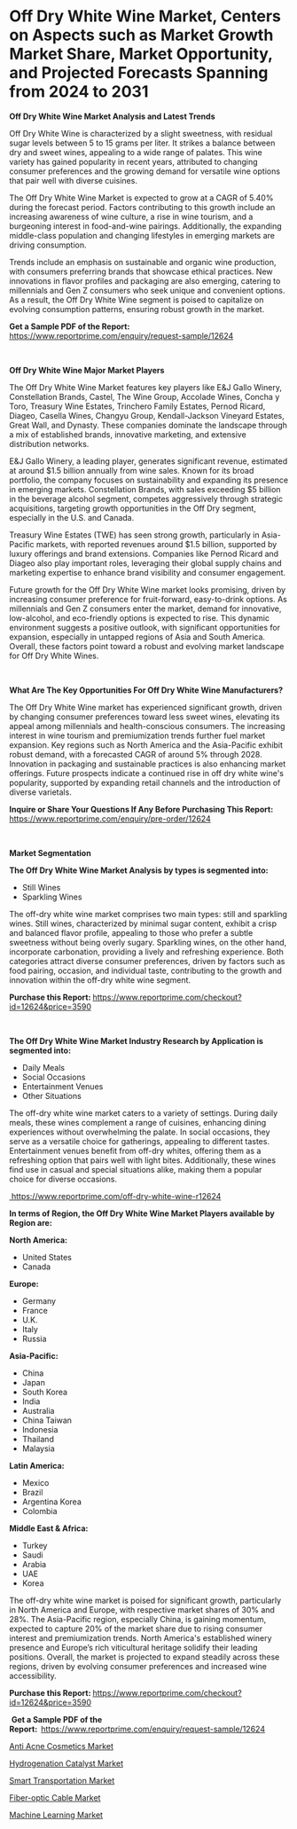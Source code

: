 <p><h1>Off Dry White Wine Market, Centers on Aspects such as Market Growth Market Share, Market Opportunity, and Projected Forecasts Spanning from 2024 to 2031</h1></p><p><strong>Off Dry White Wine Market Analysis and Latest Trends</strong></p>
<p><p>Off Dry White Wine is characterized by a slight sweetness, with residual sugar levels between 5 to 15 grams per liter. It strikes a balance between dry and sweet wines, appealing to a wide range of palates. This wine variety has gained popularity in recent years, attributed to changing consumer preferences and the growing demand for versatile wine options that pair well with diverse cuisines.</p><p>The Off Dry White Wine Market is expected to grow at a CAGR of 5.40% during the forecast period. Factors contributing to this growth include an increasing awareness of wine culture, a rise in wine tourism, and a burgeoning interest in food-and-wine pairings. Additionally, the expanding middle-class population and changing lifestyles in emerging markets are driving consumption.</p><p>Trends include an emphasis on sustainable and organic wine production, with consumers preferring brands that showcase ethical practices. New innovations in flavor profiles and packaging are also emerging, catering to millennials and Gen Z consumers who seek unique and convenient options. As a result, the Off Dry White Wine segment is poised to capitalize on evolving consumption patterns, ensuring robust growth in the market.</p></p>
<p><strong>Get a Sample PDF of the Report:&nbsp;</strong> <a href="https://www.reportprime.com/enquiry/request-sample/12624?utm_campaign=32&utm_medium=2&utm_source=Github&utm_content=ia&utm_term=15112024&utm_id=off-dry-white-wine">https://www.reportprime.com/enquiry/request-sample/12624</a></p>
<p>&nbsp;</p>
<p><strong>Off Dry White Wine Major Market Players</strong></p>
<p><p>The Off Dry White Wine Market features key players like E&J Gallo Winery, Constellation Brands, Castel, The Wine Group, Accolade Wines, Concha y Toro, Treasury Wine Estates, Trinchero Family Estates, Pernod Ricard, Diageo, Casella Wines, Changyu Group, Kendall-Jackson Vineyard Estates, Great Wall, and Dynasty. These companies dominate the landscape through a mix of established brands, innovative marketing, and extensive distribution networks.</p><p>E&J Gallo Winery, a leading player, generates significant revenue, estimated at around $1.5 billion annually from wine sales. Known for its broad portfolio, the company focuses on sustainability and expanding its presence in emerging markets. Constellation Brands, with sales exceeding $5 billion in the beverage alcohol segment, competes aggressively through strategic acquisitions, targeting growth opportunities in the Off Dry segment, especially in the U.S. and Canada.</p><p>Treasury Wine Estates (TWE) has seen strong growth, particularly in Asia-Pacific markets, with reported revenues around $1.5 billion, supported by luxury offerings and brand extensions. Companies like Pernod Ricard and Diageo also play important roles, leveraging their global supply chains and marketing expertise to enhance brand visibility and consumer engagement.</p><p>Future growth for the Off Dry White Wine market looks promising, driven by increasing consumer preference for fruit-forward, easy-to-drink options. As millennials and Gen Z consumers enter the market, demand for innovative, low-alcohol, and eco-friendly options is expected to rise. This dynamic environment suggests a positive outlook, with significant opportunities for expansion, especially in untapped regions of Asia and South America. Overall, these factors point toward a robust and evolving market landscape for Off Dry White Wines.</p></p>
<p>&nbsp;</p>
<p><strong>What Are The Key Opportunities For Off Dry White Wine Manufacturers?</strong></p>
<p><p>The Off Dry White Wine market has experienced significant growth, driven by changing consumer preferences toward less sweet wines, elevating its appeal among millennials and health-conscious consumers. The increasing interest in wine tourism and premiumization trends further fuel market expansion. Key regions such as North America and the Asia-Pacific exhibit robust demand, with a forecasted CAGR of around 5% through 2028. Innovation in packaging and sustainable practices is also enhancing market offerings. Future prospects indicate a continued rise in off dry white wine's popularity, supported by expanding retail channels and the introduction of diverse varietals.</p></p>
<p><strong>Inquire or Share Your Questions If Any Before Purchasing This Report:</strong> <a href="https://www.reportprime.com/enquiry/pre-order/12624?utm_campaign=32&utm_medium=2&utm_source=Github&utm_content=ia&utm_term=15112024&utm_id=off-dry-white-wine">https://www.reportprime.com/enquiry/pre-order/12624</a></p>
<p>&nbsp;</p>
<p><strong>Market Segmentation</strong></p>
<p><strong>The Off Dry White Wine Market Analysis by types is segmented into:</strong></p>
<p><ul><li>Still Wines</li><li>Sparkling Wines</li></ul></p>
<p><p>The off-dry white wine market comprises two main types: still and sparkling wines. Still wines, characterized by minimal sugar content, exhibit a crisp and balanced flavor profile, appealing to those who prefer a subtle sweetness without being overly sugary. Sparkling wines, on the other hand, incorporate carbonation, providing a lively and refreshing experience. Both categories attract diverse consumer preferences, driven by factors such as food pairing, occasion, and individual taste, contributing to the growth and innovation within the off-dry white wine segment.</p></p>
<p><strong>Purchase this Report:&nbsp;</strong><a href="https://www.reportprime.com/checkout?id=12624&price=3590&utm_campaign=32&utm_medium=2&utm_source=Github&utm_content=ia&utm_term=15112024&utm_id=off-dry-white-wine">https://www.reportprime.com/checkout?id=12624&price=3590</a></p>
<p>&nbsp;</p>
<p><strong>The Off Dry White Wine Market Industry Research by Application is segmented into:</strong></p>
<p><ul><li>Daily Meals</li><li>Social Occasions</li><li>Entertainment Venues</li><li>Other Situations</li></ul></p>
<p><p>The off-dry white wine market caters to a variety of settings. During daily meals, these wines complement a range of cuisines, enhancing dining experiences without overwhelming the palate. In social occasions, they serve as a versatile choice for gatherings, appealing to different tastes. Entertainment venues benefit from off-dry whites, offering them as a refreshing option that pairs well with light bites. Additionally, these wines find use in casual and special situations alike, making them a popular choice for diverse occasions.</p></p>
<p><a href="https://www.reportprime.com/off-dry-white-wine-r12624?utm_campaign=32&utm_medium=2&utm_source=Github&utm_content=ia&utm_term=15112024&utm_id=off-dry-white-wine">&nbsp;https://www.reportprime.com/off-dry-white-wine-r12624</a></p>
<p><strong>In terms of Region, the Off Dry White Wine Market Players available by Region are:</strong></p>
<p>
    <p> <strong> North America: </strong>
        <ul>
            <li>United States</li>
            <li>Canada</li>
        </ul>
        </p> 
    <p> <strong> Europe: </strong>
        <ul>
            <li>Germany</li>
            <li>France</li>
            <li>U.K.</li>
            <li>Italy</li>
            <li>Russia</li>
        </ul>
        </p> 
    <p> <strong> Asia-Pacific: </strong>
        <ul>
            <li>China</li>
            <li>Japan</li>
            <li>South Korea</li>
            <li>India</li>
            <li>Australia</li>
            <li>China Taiwan</li>
            <li>Indonesia</li>
            <li>Thailand</li>
            <li>Malaysia</li>
        </ul>
        </p> 
    <p> <strong> Latin America: </strong>
        <ul>
            <li>Mexico</li>
            <li>Brazil</li>
            <li>Argentina Korea</li>
            <li>Colombia</li>
        </ul>
        </p> 
    <p> <strong> Middle East & Africa: </strong>
        <ul>
            <li>Turkey</li>
            <li>Saudi</li>
            <li>Arabia</li>
            <li>UAE</li>
            <li>Korea</li>
        </ul>
    </p>
    </p>
<p><p>The off-dry white wine market is poised for significant growth, particularly in North America and Europe, with respective market shares of 30% and 28%. The Asia-Pacific region, especially China, is gaining momentum, expected to capture 20% of the market share due to rising consumer interest and premiumization trends. North America's established winery presence and Europe’s rich viticultural heritage solidify their leading positions. Overall, the market is projected to expand steadily across these regions, driven by evolving consumer preferences and increased wine accessibility.</p></p>
<p><strong>Purchase this Report: </strong><a href="https://www.reportprime.com/checkout?id=12624&price=3590&utm_campaign=32&utm_medium=2&utm_source=Github&utm_content=ia&utm_term=15112024&utm_id=off-dry-white-wine">https://www.reportprime.com/checkout?id=12624&price=3590</a></p>
<p>&nbsp;<strong>Get a Sample PDF of the Report:&nbsp;&nbsp;</strong><a href="https://www.reportprime.com/enquiry/request-sample/12624?utm_campaign=32&utm_medium=2&utm_source=Github&utm_content=ia&utm_term=15112024&utm_id=off-dry-white-wine">https://www.reportprime.com/enquiry/request-sample/12624</a></p>
<p><strong></strong></p>
<p><p><a href="https://www.linkedin.com/pulse/pulse-anti-acne-cosmetics-rhythms-change-market-resonance-rf0lc?utm_campaign=32&utm_medium=2&utm_source=Github&utm_content=ia&utm_term=15112024&utm_id=off-dry-white-wine">Anti Acne Cosmetics Market</a></p><p><a href="https://www.linkedin.com/pulse/pulse-hydrogenation-catalyst-rhythms-change-market-resonance-aejkc?utm_campaign=32&utm_medium=2&utm_source=Github&utm_content=ia&utm_term=15112024&utm_id=off-dry-white-wine">Hydrogenation Catalyst Market</a></p><p><a href="https://issuu.com/reportprime-2/docs/smart-transportation-market-size-20_e90d02890eef66?utm_campaign=32&utm_medium=2&utm_source=Github&utm_content=ia&utm_term=15112024&utm_id=off-dry-white-wine">Smart Transportation Market</a></p><p><a href="https://github.com/ashepherd82/Market-Research-Report-List-6/blob/main/fiber-optic-cable-market.md?utm_campaign=32&utm_medium=2&utm_source=Github&utm_content=ia&utm_term=15112024&utm_id=off-dry-white-wine">Fiber-optic Cable Market</a></p><p><a href="https://issuu.com/reportprime-2/docs/machine-learning-market-size-2030.p_38ab9f7bf0ba58?utm_campaign=32&utm_medium=2&utm_source=Github&utm_content=ia&utm_term=15112024&utm_id=off-dry-white-wine">Machine Learning Market</a></p></p>